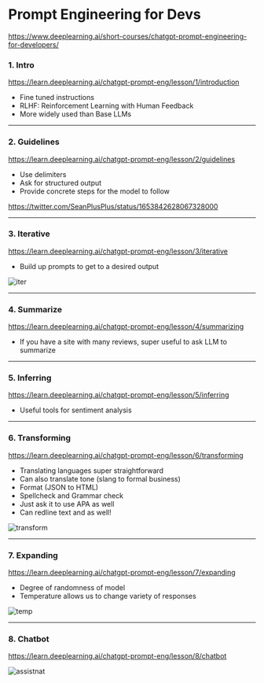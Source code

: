 # Prompt Engineering for Devs
https://www.deeplearning.ai/short-courses/chatgpt-prompt-engineering-for-developers/

### 1. Intro

https://learn.deeplearning.ai/chatgpt-prompt-eng/lesson/1/introduction

- Fine tuned instructions
- RLHF: Reinforcement Learning with Human Feedback
- More widely used than Base LLMs

- - - -

### 2. Guidelines

https://learn.deeplearning.ai/chatgpt-prompt-eng/lesson/2/guidelines

- Use delimiters
- Ask for structured output
- Provide concrete steps for the model to follow

https://twitter.com/SeanPlusPlus/status/1653842628067328000

- - - -

### 3. Iterative

https://learn.deeplearning.ai/chatgpt-prompt-eng/lesson/3/iterative

- Build up prompts to get to a desired output

![iter](https://cdn.discordapp.com/attachments/1085597727364223178/1103434229632737391/45392566-2E36-44CD-96FD-247764A30CE3.png)

- - - -

### 4. Summarize

https://learn.deeplearning.ai/chatgpt-prompt-eng/lesson/4/summarizing

- If you have a site with many reviews, super useful to ask LLM to summarize

- - - -

### 5. Inferring

https://learn.deeplearning.ai/chatgpt-prompt-eng/lesson/5/inferring

- Useful tools for sentiment analysis

- - - -

### 6. Transforming

https://learn.deeplearning.ai/chatgpt-prompt-eng/lesson/6/transforming

- Translating languages super straightforward
- Can also translate tone (slang to formal business)
- Format (JSON to HTML)
- Spellcheck and Grammar check
- Just ask it to use APA as well
- Can redline text and as well!

![transform](https://media.discordapp.net/attachments/1085597727364223178/1103435179286089780/image.png)

- - - -

### 7. Expanding

https://learn.deeplearning.ai/chatgpt-prompt-eng/lesson/7/expanding

- Degree of randomness of model
- Temperature allows us to change variety of responses

![temp](https://media.discordapp.net/attachments/1085597727364223178/1103433592853516318/image.png)

- - - -

### 8. Chatbot

https://learn.deeplearning.ai/chatgpt-prompt-eng/lesson/8/chatbot

![assistnat](https://cdn.discordapp.com/attachments/1085597727364223178/1103443026459771000/image.png)